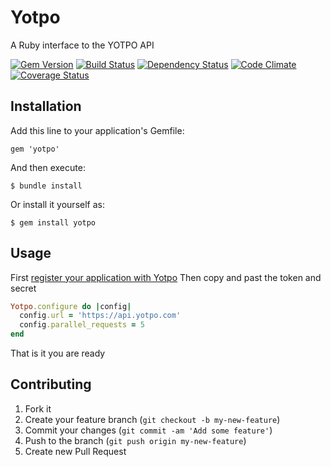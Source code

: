 # Yotpo

A Ruby interface to the YOTPO API

[gem]: http://rubygems.org/gems/yotpo
[travis]: http://travis-ci.org/YotpoLtd/yotpo-ruby
[gemnasium]: https://gemnasium.com/YotpoLtd/yotpo-ruby
[codeclimate]: https://codeclimate.com/github/YotpoLtd/yotpo-ruby
[coveralls]: https://coveralls.io/r/YotpoLtd/yotpo-ruby

[![Gem Version](https://badge.fury.io/rb/yotpo.png)][gem]
[![Build Status](https://secure.travis-ci.org/YotpoLtd/yotpo-ruby.png?branch=master)][travis]
[![Dependency Status](https://gemnasium.com/YotpoLtd/yotpo-ruby.png?travis)][gemnasium]
[![Code Climate](https://codeclimate.com/github/YotpoLtd/yotpo-ruby.png)][codeclimate]
[![Coverage Status](https://coveralls.io/repos/YotpoLtd/yotpo-ruby/badge.png?branch=master)][coveralls]

## Installation

Add this line to your application's Gemfile:

    gem 'yotpo'

And then execute:

    $ bundle install

Or install it yourself as:

    $ gem install yotpo

## Usage

First [register your application with Yotpo][register]
Then copy and past the token and secret
```ruby
Yotpo.configure do |config|
  config.url = 'https://api.yotpo.com'
  config.parallel_requests = 5
end
```
That is it you are ready

[register]: https://www.yotpo.com/register

## Contributing

1. Fork it
2. Create your feature branch (`git checkout -b my-new-feature`)
3. Commit your changes (`git commit -am 'Add some feature'`)
4. Push to the branch (`git push origin my-new-feature`)
5. Create new Pull Request
